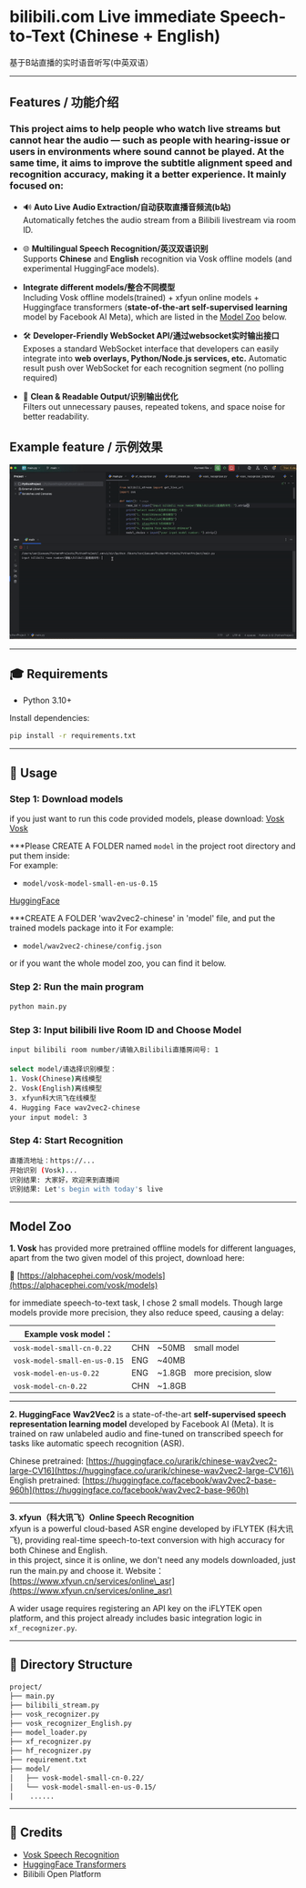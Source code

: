 # bilibili.com Live immediate Speech-to-Text (Chinese + English)

基于B站直播的实时语音听写(中英双语）

---

## Features / 功能介绍

### This project aims to help people who watch live streams but cannot hear the audio — such as people with hearing-issue or users in environments where sound cannot be played.  At the same time, it aims to improve the subtitle alignment speed and recognition accuracy, making it a better experience. It mainly focused on:

- 🔊 **Auto Live Audio Extraction/自动获取直播音频流(b站)**\
  Automatically fetches the audio stream from a Bilibili livestream via room ID.

- 🌐 **Multilingual Speech Recognition/英汉双语识别**\
  Supports **Chinese** and **English** recognition via Vosk offline models (and experimental HuggingFace models).

- **Integrate different models/整合不同模型**\
  Including Vosk offline models(trained) + xfyun online models + Huggingface transformers (**state-of-the-art self-supervised learning** model by Facebook AI Meta), which are listed in the [Model Zoo](#model-zoo) below.

- 🛠️ **Developer-Friendly WebSocket API/通过websocket实时输出接口**\
  Exposes a standard WebSocket interface that developers can easily integrate into **web overlays, Python/Node.js services, etc.** Automatic result push over WebSocket for each recognition segment (no polling required)

- 🚨 **Clean & Readable Output/识别输出优化**\
  Filters out unnecessary pauses, repeated tokens, and space noise for better readability.

## Example feature / 示例效果



![Live Demo](./ezgif-1058bfb2b77c30.gif)



---

## 🎓 Requirements

- Python 3.10+
  
Install dependencies:
```bash
pip install -r requirements.txt
```

---

## 📖 Usage

### Step 1: Download models
if you just want to run this code provided models, please download:
 [Vosk](https://alphacephei.com/vosk/models/vosk-model-small-en-us-0.15.zip) 
 [Vosk](https://alphacephei.com/vosk/models/vosk-model-small-cn-0.22.zip) 
 
 ***Please CREATE A FOLDER named `model` in the project root directory and put them inside:  
 For example:
 - `model/vosk-model-small-en-us-0.15`
 
 [HuggingFace](https://huggingface.co/jonatasgrosman/wav2vec2-large-xlsr-53-chinese-zh-cn/tree/main) 
 
 ***CREATE A FOLDER 'wav2vec2-chinese' in 'model' file, and put the trained models package into it
 For example:
 - `model/wav2vec2-chinese/config.json`

or if you want the whole model zoo, you can find it below.

### Step 2: Run the main program

```bash
python main.py
```

### Step 3: Input bilibili live Room ID and Choose Model

```bash
input bilibili room number/请输入Bilibili直播房间号: 1

select model/请选择识别模型：
1. Vosk(Chinese)离线模型
2. Vosk(English)离线模型
3. xfyun科大讯飞在线模型
4. Hugging Face wav2vec2-chinese
your input model: 3
```

### Step 4: Start Recognition

```bash
直播流地址：https://...
开始识别 (Vosk)...
识别结果: 大家好，欢迎来到直播间
识别结果: Let's begin with today's live
```

---

## Model Zoo

**1. Vosk** has provided more pretrained offline models for different languages, apart from the two given model of this project, download here:

🔗 [https://alphacephei.com/vosk/models](https://alphacephei.com/vosk/models)

for immediate speech-to-text task, I chose 2 small models. Though large models provide more precision, they also reduce speed, causing a delay:

| **Example vosk model：**       |     |         |                      |
| ----------------------------- | --- | ------- | -------------------- |
| `vosk-model-small-cn-0.22`    | CHN | \~50MB  | small model          |
| `vosk-model-small-en-us-0.15` | ENG | \~40MB  |                      |
| `vosk-model-en-us-0.22`       | ENG | \~1.8GB | more precision, slow |
| `vosk-model-cn-0.22`          | CHN | \~1.8GB |                      |

---

**2. HuggingFace** **Wav2Vec2** is a state-of-the-art **self-supervised speech representation learning model** developed by Facebook AI (Meta). It is trained on raw unlabeled audio and fine-tuned on transcribed speech for tasks like automatic speech recognition (ASR).

Chinese pretrained: [https://huggingface.co/urarik/chinese-wav2vec2-large-CV16](https://huggingface.co/urarik/chinese-wav2vec2-large-CV16)\
English pretrained: [https://huggingface.co/facebook/wav2vec2-base-960h](https://huggingface.co/facebook/wav2vec2-base-960h)

---

**3. xfyun（科大讯飞）Online Speech Recognition**\
xfyun is a powerful cloud-based ASR engine developed by iFLYTEK (科大讯飞), providing real-time speech-to-text conversion with high accuracy for both Chinese and English.\
in this project, since it is online, we don't need any models downloaded, just run the main.py and choose it.
Website：[https://www.xfyun.cn/services/online\_asr](https://www.xfyun.cn/services/online_asr)

A wider usage requires registering an API key on the iFLYTEK open platform, and this project already includes basic integration logic in `xf_recognizer.py`.

---

## 📂 Directory Structure

```
project/
├── main.py
├── bilibili_stream.py
├── vosk_recognizer.py
├── vosk_recognizer_English.py
├── model_loader.py
├── xf_recognizer.py
├── hf_recognizer.py
├── requirement.txt
├── model/
│   ├── vosk-model-small-cn-0.22/
│   └── vosk-model-small-en-us-0.15/
|    ......
```

---

## 🙏 Credits

- [Vosk Speech Recognition](https://alphacephei.com/vosk/)
- [HuggingFace Transformers](https://huggingface.co/models)
- Bilibili Open Platform
